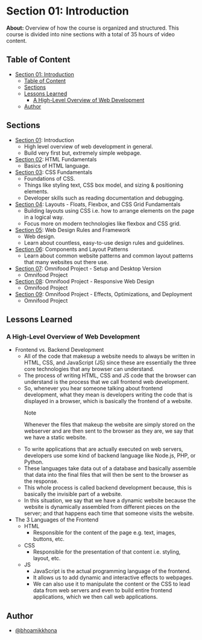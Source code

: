 # Section 01: Introduction

**About:** Overview of how the course is organized and structured. This course is divided into nine sections with a total of 35 hours of video content.

## Table of Content

- [Section 01: Introduction](#section-01-introduction)
  - [Table of Content](#table-of-content)
  - [Sections](#sections)
  - [Lessons Learned](#lessons-learned)
    - [A High-Level Overview of Web Development](#a-high-level-overview-of-web-development)
  - [Author](#author)

## Sections

- [Section 01](./): Introduction
  - High level overview of web development in general.
  - Build very first but, extremely simple webpage.
- [Section 02](../Section%2002): HTML Fundamentals
  - Basics of HTML language.
- [Section 03](../Section%2003): CSS Fundamentals
  - Foundations of CSS.
  - Things like styling text, CSS box model, and sizing & positioning elements.
  - Developer skills such as reading documentation and debugging.
- [Section 04](../Section%2004): Layouts - Floats, Flexbox, and CSS Grid Fundamentals
  - Building layouts using CSS i.e. how to arrange elements on the page in a logical way.
  - Focus more on modern technologies like flexbox and CSS grid.
- [Section 05](../Section%2005): Web Design Rules and Framework
  - Web design.
  - Learn about countless, easy-to-use design rules and guidelines.
- [Section 06](../Section%2006): Components and Layout Patterns
  - Learn about common website patterns and common layout patterns that many websites out there use.
- [Section 07](../Section%2007): Omnifood Project - Setup and Desktop Version
  - Omnifood Project
- [Section 08](../Section%2008): Omnifood Project - Responsive Web Design
  - Omnifood Project
- [Section 09](../Section%2009): Omnifood Project - Effects, Optimizations, and Deployment
  - Omnifood Project

## Lessons Learned

### A High-Level Overview of Web Development

- Frontend vs. Backend Development
  - All of the code that makesup a website needs to always be written in HTML, CSS, and JavaScript (JS) since these are essentially the three core technologies that any browser can understand.
  - The process of writing HTML, CSS and JS code that the browser can understand is the process that we call frontend web development.
  - So, whenever you hear someone talking about frontend development, what they mean is developers writing the code that is displayed in a browser, which is basically the frontend of a website.
    > [!NOTE]
    >
    > Whenever the files that makeup the website are simply stored on the webserver and are then sent to the browser as they are, we say that we have a static website.
  - To write applications that are actually executed on web servers, developers use some kind of backend language like Node.js, PHP, or Python.
  - These languages take data out of a database and basically assemble that data into the final files that will then be sent to the browser as the response.
  - This whole process is called backend development because, this is basically the invisible part of a website.
  - In this situation, we say that we have a dynamic website because the website is dynamically assembled from different pieces on the server; and that happens each time that someone visits the website.
- The 3 Languages of the Frontend
  - HTML
    - Responsible for the content of the page e.g. text, images, buttons, etc.
  - CSS
    - Responsible for the presentation of that content i.e. styling, layout, etc.
  - JS
    - JavaScript is the actual programming language of the frontend.
    - It allows us to add dynamic and interactive effects to webpages.
    - We can also use it to manipulate the content or the CSS to lead data from web servers and even to build entire frontend applications, which we then call web applications.

## Author

- [@bhoamikkhona](https://github.com/bhoamikkhona)
